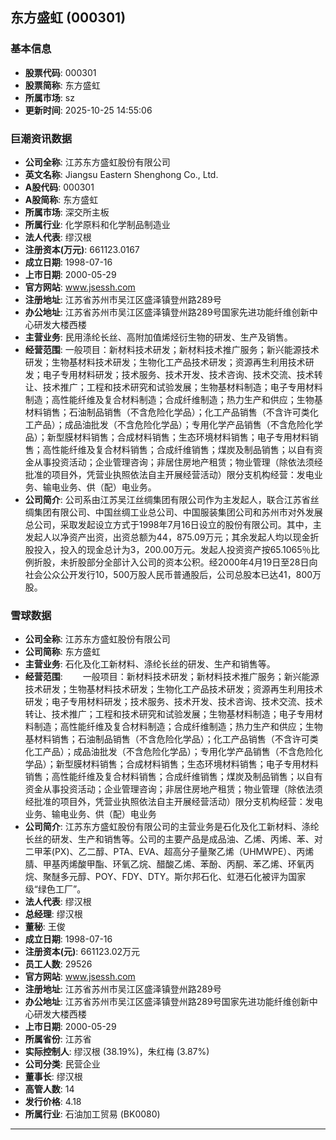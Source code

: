 ## 东方盛虹 (000301)

### 基本信息

- **股票代码**: 000301
- **股票简称**: 东方盛虹
- **所属市场**: sz
- **更新时间**: 2025-10-25 14:55:06

### 巨潮资讯数据

- **公司全称**: 江苏东方盛虹股份有限公司
- **英文名称**: Jiangsu Eastern Shenghong Co., Ltd.
- **A股代码**: 000301
- **A股简称**: 东方盛虹
- **所属市场**: 深交所主板
- **所属行业**: 化学原料和化学制品制造业
- **法人代表**: 缪汉根
- **注册资本(万元)**: 661123.0167
- **成立日期**: 1998-07-16
- **上市日期**: 2000-05-29
- **官方网站**: www.jsessh.com
- **注册地址**: 江苏省苏州市吴江区盛泽镇登州路289号
- **办公地址**: 江苏省苏州市吴江区盛泽镇登州路289号国家先进功能纤维创新中心研发大楼西楼
- **主营业务**: 民用涤纶长丝、高附加值烯烃衍生物的研发、生产及销售。
- **经营范围**: 一般项目：新材料技术研发；新材料技术推广服务；新兴能源技术研发；生物基材料技术研发；生物化工产品技术研发；资源再生利用技术研发；电子专用材料研发；技术服务、技术开发、技术咨询、技术交流、技术转让、技术推广；工程和技术研究和试验发展；生物基材料制造；电子专用材料制造；高性能纤维及复合材料制造；合成纤维制造；热力生产和供应；生物基材料销售；石油制品销售（不含危险化学品）；化工产品销售（不含许可类化工产品）；成品油批发（不含危险化学品）；专用化学产品销售（不含危险化学品）；新型膜材料销售；合成材料销售；生态环境材料销售；电子专用材料销售；高性能纤维及复合材料销售；合成纤维销售；煤炭及制品销售；以自有资金从事投资活动；企业管理咨询；非居住房地产租赁；物业管理（除依法须经批准的项目外，凭营业执照依法自主开展经营活动）限分支机构经营：发电业务、输电业务、供（配）电业务。
- **公司简介**: 公司系由江苏吴江丝绸集团有限公司作为主发起人，联合江苏省丝绸集团有限公司、中国丝绸工业总公司、中国服装集团公司和苏州市对外发展总公司，采取发起设立方式于1998年7月16日设立的股份有限公司。其中，主发起人以净资产出资，出资总额为44，875.09万元；其余发起人均以现金折股投入，投入的现金总计为3，200.00万元。发起人投资资产按65.1065％比例折股，未折股部分全部计入公司的资本公积。经2000年4月19日至28日向社会公众公开发行10，500万股人民币普通股后，公司总股本已达41，800万股。

### 雪球数据

- **公司全称**: 江苏东方盛虹股份有限公司
- **公司简称**: 东方盛虹
- **主营业务**: 石化及化工新材料、涤纶长丝的研发、生产和销售等。
- **经营范围**: 　　一般项目：新材料技术研发；新材料技术推广服务；新兴能源技术研发；生物基材料技术研发；生物化工产品技术研发；资源再生利用技术研发；电子专用材料研发；技术服务、技术开发、技术咨询、技术交流、技术转让、技术推广；工程和技术研究和试验发展；生物基材料制造；电子专用材料制造；高性能纤维及复合材料制造；合成纤维制造；热力生产和供应；生物基材料销售；石油制品销售（不含危险化学品）；化工产品销售（不含许可类化工产品）；成品油批发（不含危险化学品）；专用化学产品销售（不含危险化学品）；新型膜材料销售；合成材料销售；生态环境材料销售；电子专用材料销售；高性能纤维及复合材料销售；合成纤维销售；煤炭及制品销售；以自有资金从事投资活动；企业管理咨询；非居住房地产租赁；物业管理（除依法须经批准的项目外，凭营业执照依法自主开展经营活动）限分支机构经营：发电业务、输电业务、供（配）电业务
- **公司简介**: 江苏东方盛虹股份有限公司的主营业务是石化及化工新材料、涤纶长丝的研发、生产和销售等。公司的主要产品是成品油、乙烯、丙烯、苯、对二甲苯(PX)、乙二醇、PTA、EVA、超高分子量聚乙烯（UHMWPE）、丙烯腈、甲基丙烯酸甲酯、环氧乙烷、醋酸乙烯、苯酚、丙酮、苯乙烯、环氧丙烷、聚醚多元醇、POY、FDY、DTY。斯尔邦石化、虹港石化被评为国家级“绿色工厂”。
- **法人代表**: 缪汉根
- **总经理**: 缪汉根
- **董秘**: 王俊
- **成立日期**: 1998-07-16
- **注册资本(元)**: 661123.02万元
- **员工人数**: 29526
- **官方网站**: www.jsessh.com
- **注册地址**: 江苏省苏州市吴江区盛泽镇登州路289号
- **办公地址**: 江苏省苏州市吴江区盛泽镇登州路289号国家先进功能纤维创新中心研发大楼西楼
- **上市日期**: 2000-05-29
- **所属省份**: 江苏省
- **实际控制人**: 缪汉根 (38.19%)，朱红梅 (3.87%)
- **公司分类**: 民营企业
- **董事长**: 缪汉根
- **高管人数**: 14
- **发行价格**: 4.18
- **所属行业**: 石油加工贸易 (BK0080)

---